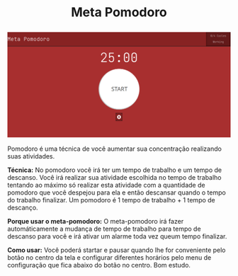 # <p align="center">Meta Pomodoro</p>

![image](assets/00.png)

Pomodoro é uma técnica de você aumentar sua concentração realizando suas atividades. 

**Técnica:**
No pomodoro você irá ter um tempo de trabalho e um tempo de descanso. Você irá realizar sua atividade escolhida no tempo de trabalho tentando ao máximo só realizar esta atividade com a quantidade de pomodoro que você despejou para ela e então descansar quando o tempo do trabalho finalizar.
Um pomodoro é 1 tempo de trabalho + 1 tempo de descanço. 

**Porque usar o meta-pomodoro:**
O meta-pomodoro irá fazer automáticamente a mudança de tempo de trabalho para tempo de descanso para você e irá ativar um alarme toda vez queum tempo finalizar.

**Como usar:**
Você poderá startar e pausar quando lhe for conveniente pelo botão no centro da tela e configurar diferentes horários pelo menu de configuração que fica abaixo do botão no centro. Bom estudo.  
